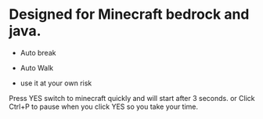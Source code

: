 # Designed for Minecraft bedrock and java.

+ Auto break 

+ Auto Walk

+ use it at your own risk

Press YES switch to minecraft quickly and will start after 3 seconds. or Click Ctrl+P to pause when you click YES so you take your time.

